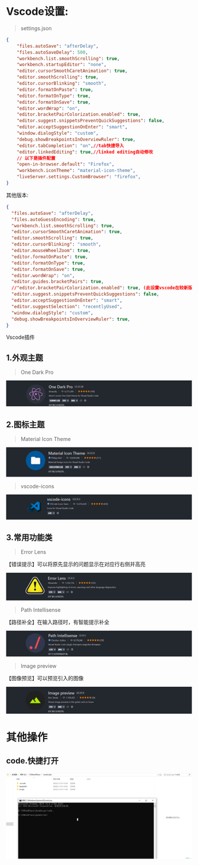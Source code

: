 # Vscode设置:

> settings.json

```json
{
    "files.autoSave": "afterDelay",
    "files.autoSaveDelay": 500,
    "workbench.list.smoothScrolling": true,
    "workbench.startupEditor": "none",
    "editor.cursorSmoothCaretAnimation": true,
    "editor.smoothScrolling": true,
    "editor.cursorBlinking": "smooth",
    "editor.formatOnPaste": true,
    "editor.formatOnType": true,
    "editor.formatOnSave": true,
    "editor.wordWrap": "on",
    "editor.bracketPairColorization.enabled": true,
    "editor.suggest.snippetsPreventQuickSuggestions": false,
    "editor.acceptSuggestionOnEnter": "smart",
    "window.dialogStyle": "custom",
    "debug.showBreakpointsInOverviewRuler": true,
    "editor.tabCompletion": "on",//tab快捷导入
    "editor.linkedEditing": true,//linked editing自动修改
    // 以下是插件配置
    "open-in-browser.default": "Firefox",
    "workbench.iconTheme": "material-icon-theme",
    "liveServer.settings.CustomBrowser": "firefox",
}
```

其他版本:

```json
{
  "files.autoSave": "afterDelay",
  "files.autoGuessEncoding": true,
  "workbench.list.smoothScrolling": true,
  "editor.cursorSmoothCaretAnimation": true,
  "editor.smoothScrolling": true,
  "editor.cursorBlinking": "smooth",
  "editor.mouseWheelZoom": true,
  "editor.formatOnPaste": true,
  "editor.formatOnType": true,
  "editor.formatOnSave": true,
  "editor.wordWrap": "on",
  "editor.guides.bracketPairs": true,
  //"editor.bracketPairColorization.enabled": true, (此设置vscode在较新版本已默认开启)
  "editor.suggest.snippetsPreventQuickSuggestions": false,
  "editor.acceptSuggestionOnEnter": "smart",
  "editor.suggestSelection": "recentlyUsed",
  "window.dialogStyle": "custom",
  "debug.showBreakpointsInOverviewRuler": true,
}
```

Vscode插件

## 1.外观主题

>  One Dark Pro

![image-20221111222829719](VScode配置.assets/image-20221111222829719.png)

## 2.图标主题

>  Material Icon Theme

![image-20221111222907475](VScode配置.assets/image-20221111222907475.png)

> vscode-icons

![image-20221111223029245](VScode配置.assets/image-20221111223029245.png)

## 3.常用功能类

> Error  Lens

【错误提示】可以将原先显示的问题显示在对应行右侧并高亮

![image-20221111223238800](VScode配置.assets/image-20221111223238800.png)

> Path Intellisense

【路径补全】在输入路径时，有智能提示补全

![image-20221111223313699](VScode配置.assets/image-20221111223313699.png)

> Image preview

【图像预览】可以预览引入的图像

![image-20221111223405513](VScode配置.assets/image-20221111223405513.png)

# 其他操作

## code.快捷打开

![image-20221111200659601](VScode配置.assets/image-20221111200659601.png)




















